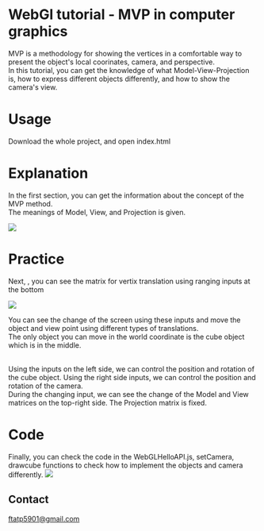 # WebGl tutorial - MVP in computer graphics

MVP is a methodology for showing the vertices in a comfortable way to present the object's local coorinates, camera, and perspective.<br/>
In this tutorial, you can get the knowledge of what Model-View-Projection is, how to express different objects differently, and how to show the camera's view. 

Usage
============
Download the whole project, and open index.html

Explanation
============

In the first section, you can get the information about the concept of the MVP method.<br/>
The meanings of Model, View, and Projection is given.

<div>
<img src="https://user-images.githubusercontent.com/22390526/59958556-54a38380-94e3-11e9-8ada-dfb6635aab60.JPG"></img>
</div>

Practice
============

Next, , you can see the matrix for vertix translation using ranging inputs at the bottom
<div>
<img src="https://user-images.githubusercontent.com/22390526/59958579-de535100-94e3-11e9-804f-34cac0e6ca55.JPG"></img>
</div>

You can see the change of the screen using these inputs and move the object and view point using different types of translations. <br/>
The only object you can move in the world coordinate is the cube object which is in the middle. <br/>
<br/>

Using the inputs on the left side, we can control the position and rotation of the cube object. Using the right side inputs, we can control the position and rotation of the camera. <br/>
During the changing input, we can see the change of the Model and View matrices on the top-right side. The Projection matrix is fixed.

Code
============
Finally, you can check the code in the WebGLHelloAPI.js, setCamera, drawcube functions to check how to implement the objects and camera differently.
<img src="https://user-images.githubusercontent.com/22390526/59958827-b7971980-94e7-11e9-8d49-5d950fdaef22.JPG"></img>


## Contact
ftatp5901@gmail.com
